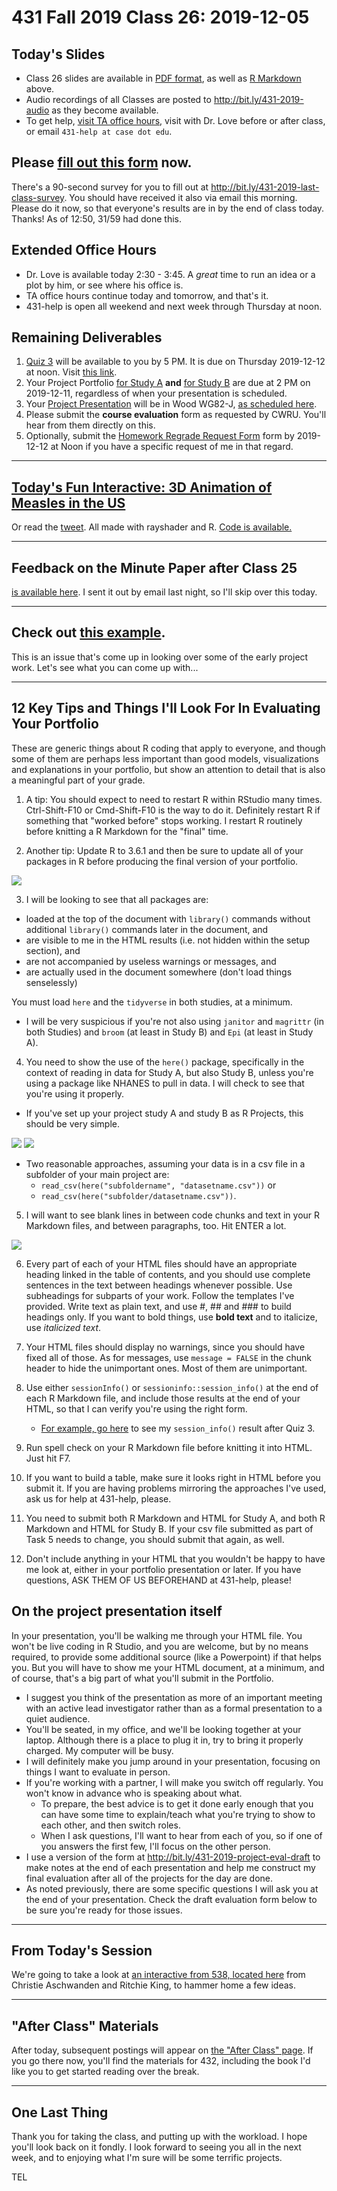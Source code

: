# 431 Fall 2019 Class 26: 2019-12-05

## Today's Slides

- Class 26 slides are available in [PDF format](https://github.com/THOMASELOVE/2019-431/blob/master/CLASSES/CLASS26/431_class-26-slides_2019.pdf), as well as [R Markdown](https://github.com/THOMASELOVE/2019-431/blob/master/CLASSES/CLASS26/431_class-26-slides_2019.Rmd) above. 
- Audio recordings of all Classes are posted to http://bit.ly/431-2019-audio as they become available.
- To get help, [visit TA office hours](https://github.com/THOMASELOVE/2019-431/blob/master/calendar.md#ta-office-hours), visit with Dr. Love before or after class, or email `431-help at case dot edu`.

## Please [fill out this form](http://bit.ly/431-2019-last-class-survey) now.

There's a 90-second survey for you to fill out at http://bit.ly/431-2019-last-class-survey. You should have received it also via email this morning. Please do it now, so that everyone's results are in by the end of class today. Thanks! As of 12:50, 31/59 had done this.

## Extended Office Hours

- Dr. Love is available today 2:30 - 3:45. A *great* time to run an idea or a plot by him, or see where his office is.
- TA office hours continue today and tomorrow, and that's it.
- 431-help is open all weekend and next week through Thursday at noon.

## Remaining Deliverables

1. [Quiz 3](https://github.com/THOMASELOVE/2019-431/tree/master/QUIZZES/QUIZ3) will be available to you by 5 PM. It is due on Thursday 2019-12-12 at noon. Visit [this link](https://github.com/THOMASELOVE/2019-431/tree/master/QUIZZES/QUIZ3).
2. Your Project Portfolio [for Study A](https://thomaselove.github.io/2019-431-project/task6a.html) **and** [for Study B](https://thomaselove.github.io/2019-431-project/task6b.html) are due at 2 PM on 2019-12-11, regardless of when your presentation is scheduled.
3. Your [Project Presentation](https://thomaselove.github.io/2019-431-project/task7.html) will be in Wood WG82-J, [as scheduled here](https://github.com/THOMASELOVE/2019-431/tree/master/PROJECT/SCHEDULE). 
4. Please submit the **course evaluation** form as requested by CWRU. You'll hear from them directly on this.
5. Optionally, submit the [Homework Regrade Request Form](http://bit.ly/431-2019-regrade-requests) form by 2019-12-12 at Noon if you have a specific request of me in that regard.

-------------

## [Today's Fun Interactive: 3D Animation of Measles in the US](https://datapleth.io/blog/2019/10/17/2019-10-17_usa_measles_map_video/)

Or read the [tweet](https://twitter.com/datapleth/status/1202338909340012545). All made with rayshader and R. [Code is available.](https://datapleth.io/blog/2019/10/17/2019-10-17_usa_measles_map_video/)

-------------

## Feedback on the Minute Paper after Class 25 

[is available here](http://bit.ly/431-2019-minute-25-response). I sent it out by email last night, so I'll skip over this today.

-------------

## Check out [this example](https://github.com/THOMASELOVE/2019-431/blob/master/CLASSES/CLASS26/example_26.md).

This is an issue that's come up in looking over some of the early project work. Let's see what you can come up with...

-------------

## 12 Key Tips and Things I'll Look For In Evaluating Your Portfolio

These are generic things about R coding that apply to everyone, and though some of them are perhaps less important than good models, visualizations and explanations in your portfolio, but show an attention to detail that is also a meaningful part of your grade.

1. A tip: You should expect to need to restart R within RStudio many times. Ctrl-Shift-F10 or Cmd-Shift-F10 is the way to do it. Definitely restart R if something that "worked before" stops working. I restart R routinely before knitting a R Markdown for the "final" time.

2. Another tip: Update R to 3.6.1 and then be sure to update all of your packages in R before producing the final version of your portfolio.

![](https://github.com/THOMASELOVE/2019-431/blob/master/CLASSES/CLASS26/images/update_packages.PNG)

3. I will be looking to see that all packages are:

- loaded at the top of the document with `library()` commands without additional `library()` commands later in the document, and 
- are visible to me in the HTML results (i.e. not hidden within the setup section), and
- are not accompanied by useless warnings or messages, and 
- are actually used in the document somewhere (don't load things senselessly)

You must load `here` and the `tidyverse` in both studies, at a minimum. 

- I will be very suspicious if you're not also using `janitor` and `magrittr` (in both Studies) and `broom` (at least in Study B) and `Epi` (at least in Study A).

4. You need to show the use of the `here()` package, specifically in the context of reading in data for Study A, but also Study B, unless you're using a package like NHANES to pull in data. I will check to see that you're using it properly. 

- If you've set up your project study A and study B as R Projects, this should be very simple. 

![](https://github.com/THOMASELOVE/2019-431/blob/master/CLASSES/CLASS26/images/proj1.PNG)
![](https://github.com/THOMASELOVE/2019-431/blob/master/CLASSES/CLASS26/images/proj2.PNG)

- Two reasonable approaches, assuming your data is in a csv file in a subfolder of your main project are: 
    - `read_csv(here("subfoldername", "datasetname.csv"))` or 
    - `read_csv(here("subfolder/datasetname.csv"))`.

5. I will want to see blank lines in between code chunks and text in your R Markdown files, and between paragraphs, too. Hit ENTER a lot.

![](https://github.com/THOMASELOVE/2019-431/blob/master/CLASSES/CLASS26/images/badgood.PNG)

6. Every part of each of your HTML files should have an appropriate heading linked in the table of contents, and you should use complete sentences in the text between headings whenever possible. Use subheadings for subparts of your work. Follow the templates I've provided. Write text as plain text, and use #, ## and ### to build headings only. If you want to bold things, use **bold text** and to italicize, use *italicized text*.

7. Your HTML files should display no warnings, since you should have fixed all of those. As for messages, use `message = FALSE` in the chunk header to hide the unimportant ones. Most of them are unimportant. 

8. Use either `sessionInfo()` or `sessioninfo::session_info()` at the end of each R Markdown file, and include those results at the end of your HTML, so that I can verify you're using the right form.
    - [For example, go here](https://github.com/THOMASELOVE/2019-431/blob/master/CLASSES/CLASS26/sessioninfo.md) to see my `session_info()` result after Quiz 3.

9. Run spell check on your R Markdown file before knitting it into HTML. Just hit F7.

10. If you want to build a table, make sure it looks right in HTML before you submit it. If you are having problems mirroring the approaches I've used, ask us for help at 431-help, please.

11. You need to submit both R Markdown and HTML for Study A, and both R Markdown and HTML for Study B. If your csv file submitted as part of Task 5 needs to change, you should submit that again, as well.

12. Don't include anything in your HTML that you wouldn't be happy to have me look at, either in your portfolio presentation or later. If you have questions, ASK THEM OF US BEFOREHAND at 431-help, please!

## On the project presentation itself

In your presentation, you'll be walking me through your HTML file. You won't be live coding in R Studio, and you are welcome, but by no means required, to provide some additional source (like a Powerpoint) if that helps you. But you will have to show me your HTML document, at a minimum, and of course, that's a big part of what you'll submit in the Portfolio.

- I suggest you think of the presentation as more of an important meeting with an active lead investigator rather than as a formal presentation to a quiet audience.
- You'll be seated, in my office, and we'll be looking together at your laptop. Although there is a place to plug it in, try to bring it properly charged. My computer will be busy.
- I will definitely make you jump around in your presentation, focusing on things I want to evaluate in person.
- If you're working with a partner, I will make you switch off regularly. You won't know in advance who is speaking about what. 
    - To prepare, the best advice is to get it done early enough that you can have some time to explain/teach what you're trying to show to each other, and then switch roles. 
    - When I ask questions, I'll want to hear from each of you, so if one of you answers the first few, I'll focus on the other person.
- I use a version of the form at http://bit.ly/431-2019-project-eval-draft to make notes at the end of each presentation and help me construct my final evaluation after all of the projects for the day are done.
- As noted previously, there are some specific questions I will ask you at the end of your presentation. Check the draft evaluation form below to be sure you're ready for those issues.

-------------

## From Today's Session

We're going to take a look at [an interactive from 538, located here](https://fivethirtyeight.com/features/science-isnt-broken/#part1) from Christie Aschwanden and Ritchie King, to hammer home a few ideas.

-------------

## "After Class" Materials

After today, subsequent postings will appear on [the "After Class" page](https://github.com/THOMASELOVE/2019-431/blob/master/AFTER_CLASS/README.md). If you go there now, you'll find the materials for 432, including the book I'd like you to get started reading over the break.

-------------

## One Last Thing

Thank you for taking the class, and putting up with the workload. I hope you'll look back on it fondly. I look forward to seeing you all in the next week, and to enjoying what I'm sure will be some terrific projects.

TEL
